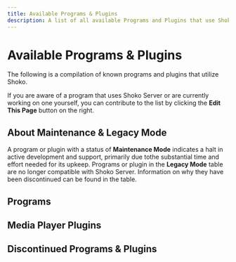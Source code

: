 ```yaml
---
title: Available Programs & Plugins
description: A list of all available Programs and Plugins that use Shoko.
---
```


<script setup>
const programsColumns = [
  { name: 'name', header: 'Name' },
  { name: 'dev', header: 'Dev' },
  { name: 'platform', header: 'Platform' },
  { name: 'status', header: 'Status' },
];

const programsData = [
  {
    name: '[Shoko Server](https://shokoanime.com/downloads/shoko-server)',
    dev: 'Shoko Team',
    platform: 'Win / Linux / Arm64',
    status: 'Active',
  },
  {
    name: 'Shoko Web UI',
    dev: 'Shoko Team',
    platform: 'Browser',
    status: 'Active',
  },
  {
    name: '[Shoko Desktop](https://shokoanime.com/downloads/legacy-apps/shoko-desktop)',
    dev: 'Shoko Team',
    platform: 'Windows',
    status: 'Maintenance Mode',
    link: 'https://shokoanime.com/downloads'
  }
];

const pluginsColumns = [
  { name: 'name', header: 'Name' },
  { name: 'dev', header: 'Dev' },
  { name: 'platform', header: 'Platform' },
  { name: 'status', header: 'Status' },
];

const pluginsData = [
  {
    name: '[Shoko Metadata](https://shokoanime.com/downloads/media-player-plugins/shoko-metadata)',
    dev: 'Cazzar',
    platform: 'Plex',
    status: 'Active',
  },
  {
    name: '[ShokoRelay](https://shokoanime.com/downloads/media-player-plugins/shokorelay)',
    dev: 'natyusha',
    platform: 'Plex',
    status: 'Active',
  },
  {
    name: '[Shokofin](https://shokoanime.com/downloads/media-player-plugins/shokofin)',
    dev: 'Revam',
    platform: 'Jellyfin',
    status: 'Active',
  },
  {
    name: '[Shokofin](https://shokoanime.com/downloads/media-player-plugins/shokodi)',
    dev: 'Da3dsoul',
    platform: 'Kodi',
    status: 'Active',
  },
  {
    name: '[Nakamori](https://shokoanime.com/downloads/media-player-plugins/nakamori)',
    dev: 'BigRetroMike',
    platform: 'Kodi',
    status: 'Active',
  }
];

const discontinuedColumns = [
  { name: 'name', header: 'Name' },
  { name: 'dev', header: 'Dev' },
  { name: 'platform', header: 'Platform' },
  { name: 'discontinuedReason', header: 'Discontinued Reason' },
];

const discontinuedData = [
  {
    name: 'Anime Buddy',
    dev: 'Shoko Team',
    platform: 'Windows',
    discontinuedReason: {title: 'Discontinued Blog Post', link: 'https://shokoanime.com/blog/anime-buddy-discontinued/'}
  },
  {
    name: 'Shoko on Plex',
    dev: 'MaxPiva',
    platform: 'Plex (Plugin)',
    discontinuedReason: 'Discontinued in favor of ShokoMetadata.'
  },
  {
    name: 'My Anime 3',
    dev: 'Shoko Team',
    platform: 'MediaPortal',
    discontinuedReason: 'Discontinued due to lack of interest in supporting MediaPortal'
  }
];
</script>

# Available Programs & Plugins

The following is a compilation of known programs and plugins that utilize Shoko.

If you are aware of a program that uses Shoko Server or are currently working on one yourself, you can contribute to
the list by clicking the **Edit This Page** button on the right.

## About Maintenance & Legacy Mode

A program or plugin with a status of **Maintenance Mode** indicates a halt in active development and support, primarily
due tothe substantial time and effort needed for its upkeep. Programs or plugin in the **Legacy Mode** table are no
longer compatible with Shoko Server. Information on why they have been discontinued can be found in the table.

## Programs

<EasyTable :columns="programsColumns" :data="programsData" />

## Media Player Plugins

<EasyTable :columns="pluginsColumns" :data="pluginsData" />

## Discontinued Programs & Plugins

<EasyTable :columns="discontinuedColumns" :data="discontinuedData" />